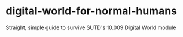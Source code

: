 # digital-world-for-normal-humans
Straight, simple guide to survive SUTD's 10.009 Digital World module
